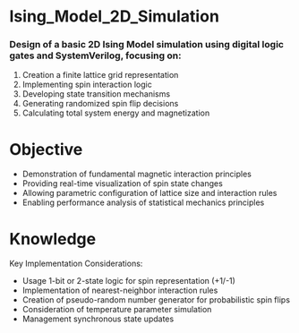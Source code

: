 # Ising_Model_2D_Simulation

### Design of a basic 2D Ising Model simulation using digital logic gates and SystemVerilog, focusing on:
1. Creation a finite lattice grid representation
2. Implementing spin interaction logic
3. Developing state transition mechanisms
4. Generating randomized spin flip decisions
5. Calculating total system energy and magnetization

# Objective
- Demonstration of fundamental magnetic interaction principles
- Providing real-time visualization of spin state changes
- Allowing parametric configuration of lattice size and interaction rules
- Enabling performance analysis of statistical mechanics principles 

# Knowledge
Key Implementation Considerations:
- Usage 1-bit or 2-state logic for spin representation (+1/-1)
- Implementation of nearest-neighbor interaction rules
- Creation of pseudo-random number generator for probabilistic spin flips
- Consideration of temperature parameter simulation
- Management synchronous state updates
